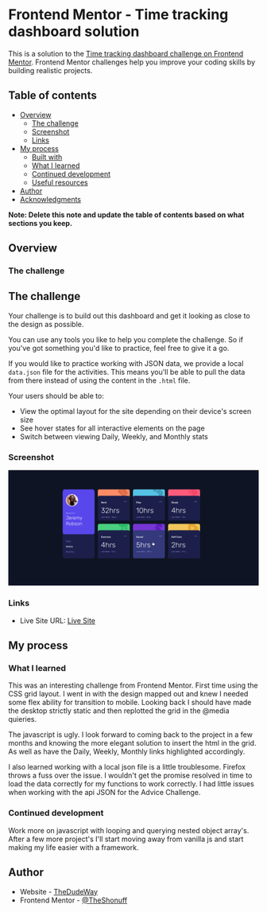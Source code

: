 # Frontend Mentor - Time tracking dashboard solution

This is a solution to the [Time tracking dashboard challenge on Frontend Mentor](https://www.frontendmentor.io/challenges/time-tracking-dashboard-UIQ7167Jw). Frontend Mentor challenges help you improve your coding skills by building realistic projects.

## Table of contents

- [Overview](#overview)
  - [The challenge](#the-challenge)
  - [Screenshot](#screenshot)
  - [Links](#links)
- [My process](#my-process)
  - [Built with](#built-with)
  - [What I learned](#what-i-learned)
  - [Continued development](#continued-development)
  - [Useful resources](#useful-resources)
- [Author](#author)
- [Acknowledgments](#acknowledgments)

**Note: Delete this note and update the table of contents based on what sections you keep.**

## Overview

### The challenge

## The challenge

Your challenge is to build out this dashboard and get it looking as close to the design as possible.

You can use any tools you like to help you complete the challenge. So if you've got something you'd like to practice, feel free to give it a go.

If you would like to practice working with JSON data, we provide a local `data.json` file for the activities. This means you'll be able to pull the data from there instead of using the content in the `.html` file.

Your users should be able to:

- View the optimal layout for the site depending on their device's screen size
- See hover states for all interactive elements on the page
- Switch between viewing Daily, Weekly, and Monthly stats

### Screenshot

![ScreenShot](./images/screenshot.png)

### Links

- Live Site URL: [Live Site](https://www.thedudeway.com/time-tracker)

## My process

### What I learned

This was an interesting challenge from Frontend Mentor. First time using the CSS grid layout. I went in with the design mapped out and knew I needed some flex ability for transition to mobile. Looking back I should have made the desktop strictly static and then replotted the grid in the @media quieries.

The javascript is ugly. I look forward to coming back to the project in a few months and knowing the more elegant solution to insert the html in the grid. As well as have the Daily, Weekly, Monthly links highlighted accordingly.

I also learned working with a local json file is a little troublesome. Firefox throws a fuss over the issue. I wouldn't get the promise resolved in time to load the data correctly for my functions to work correctly. I had little issues when working with the api JSON for the Advice Challenge.

### Continued development

Work more on javascript with looping and querying nested object array's. After a few more project's I'll start moving away from vanilla js and start making my life easier with a framework.

## Author

- Website - [TheDudeWay](https://www.thedudeway.com)
- Frontend Mentor - [@TheShonuff](https://www.frontendmentor.io/profile/TheShonuff)
